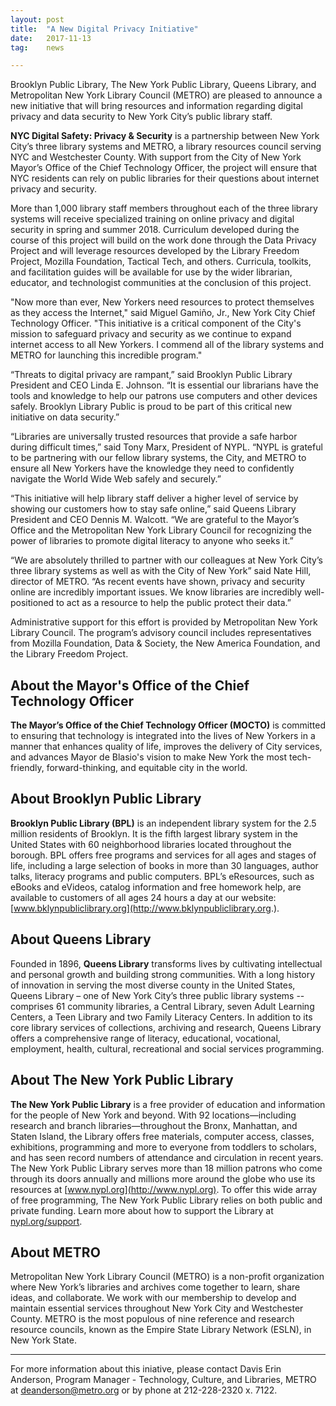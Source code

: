 ```yaml
---
layout: post
title:  "A New Digital Privacy Initiative"
date:   2017-11-13
tag:	news

---
```


Brooklyn Public Library, The New York Public Library, Queens Library, and Metropolitan New York Library Council (METRO) are pleased to announce a new initiative that will bring resources and information regarding digital privacy and data security to New York City’s public library staff. 

**NYC Digital Safety: Privacy & Security** is a partnership between New York City’s three library systems and METRO, a library resources council serving NYC and Westchester County. With support from the City of New York Mayor’s Office of the Chief Technology Officer, the project will ensure that NYC residents can rely on public libraries for their questions about internet privacy and security. 

More than 1,000 library staff members throughout each of the three library systems will receive specialized training on online privacy and digital security in spring and summer 2018. Curriculum developed during the course of this project will build on the work done through the Data Privacy Project and will leverage resources developed by the Library Freedom Project, Mozilla Foundation, Tactical Tech, and others. Curricula, toolkits, and facilitation guides will be available for use by the wider librarian, educator, and technologist communities at the conclusion of this project. 

"Now more than ever, New Yorkers need resources to protect themselves as they access the Internet," said Miguel Gamiño, Jr., New York City Chief Technology Officer. "This initiative is a critical component of the City's mission to safeguard privacy and security as we continue to expand internet access to all New Yorkers. I commend all of the library systems and METRO for launching this incredible program."

“Threats to digital privacy are rampant,” said Brooklyn Public Library President and CEO Linda E. Johnson. “It is essential our librarians have the tools and knowledge to help our patrons use computers and other devices safely. Brooklyn Library Public is proud to be part of this critical new initiative on data security.”

“Libraries are universally trusted resources that provide a safe harbor during difficult times,” said Tony Marx, President of NYPL. “NYPL is grateful to be partnering with our fellow library systems, the City, and METRO to ensure all New Yorkers have the knowledge they need to confidently navigate the World Wide Web safely and securely.”

“This initiative will help library staff deliver a higher level of service by showing our customers how to stay safe online,” said Queens Library President and CEO Dennis M. Walcott. “We are grateful to the Mayor’s Office and the Metropolitan New York Library Council for recognizing the power of libraries to promote digital literacy to anyone who seeks it.” 

“We are absolutely thrilled to partner with our colleagues at New York City’s three library systems as well as with the City of New York” said Nate Hill, director of METRO. “As recent events have shown, privacy and security online are incredibly important issues. We know libraries are incredibly well-positioned to act as a resource to help the public protect their data.”

Administrative support for this effort is provided by Metropolitan New York Library Council. The program’s advisory council includes representatives from Mozilla Foundation, Data & Society, the New America Foundation, and the Library Freedom Project. 


## About the Mayor's Office of the Chief Technology Officer 
**The Mayor’s Office of the Chief Technology Officer (MOCTO)** is committed to ensuring that technology is integrated into the lives of New Yorkers in a manner that enhances quality of life, improves the delivery of City services, and advances Mayor de Blasio's vision to make New York the most tech-friendly, forward-thinking, and equitable city in the world. 

## About Brooklyn Public Library
**Brooklyn Public Library (BPL)** is an independent library system for the 2.5 million residents of Brooklyn. It is the fifth largest library system in the United States with 60 neighborhood libraries located throughout the borough. BPL offers free programs and services for all ages and stages of life, including a large selection of books in more than 30 languages, author talks, literacy programs and public computers. BPL’s eResources, such as eBooks and eVideos, catalog information and free homework help, are available to customers of all ages 24 hours a day at our website: [www.bklynpubliclibrary.org](http://www.bklynpubliclibrary.org.).

## About Queens Library
Founded in 1896, **Queens Library** transforms lives by cultivating intellectual and personal growth and building strong communities. With a long history of innovation in serving the most diverse county in the United States, Queens Library – one of New York City’s three public library systems -- comprises 61 community libraries, a Central Library, seven Adult Learning Centers, a Teen Library and two Family Literacy Centers. In addition to its core library services of collections, archiving and research, Queens Library offers a comprehensive range of literacy, educational, vocational, employment, health, cultural, recreational and social services programming.

## About The New York Public Library
**The New York Public Library** is a free provider of education and information for the people of New York and beyond. With 92 locations—including research and branch libraries—throughout the Bronx, Manhattan, and Staten Island, the Library offers free materials, computer access, classes, exhibitions, programming and more to everyone from toddlers to scholars, and has seen record numbers of attendance and circulation in recent years. The New York Public Library serves more than 18 million patrons who come through its doors annually and millions more around the globe who use its resources at [www.nypl.org](http://www.nypl.org). To offer this wide array of free programming, The New York Public Library relies on both public and private funding. Learn more about how to support the Library at [nypl.org/support](http://nypl.org/support).

## About METRO
Metropolitan New York Library Council (METRO) is a non-profit organization where New York’s libraries and archives come together to learn, share ideas, and collaborate. We work with our membership to develop and maintain essential services throughout New York City and Westchester County. METRO is the most populous of nine reference and research resource councils, known as the Empire State Library Network (ESLN), in New York State.

---

For more information about this iniative, please contact Davis Erin Anderson, Program Manager - Technology, Culture, and Libraries, METRO at deanderson@metro.org or by phone at 212-228-2320 x. 7122.


